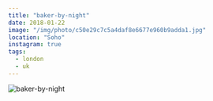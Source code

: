 ```yaml
---
title: "baker-by-night"
date: 2018-01-22
image: "/img/photo/c50e29c7c5a4daf8e6677e960b9adda1.jpg"
location: "Soho"
instagram: true
tags:
  - london
  - uk
---
```


![baker-by-night](/img/photo/c50e29c7c5a4daf8e6677e960b9adda1.jpg)
